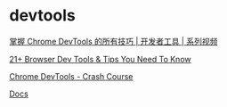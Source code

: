 # devtools

[掌握 Chrome DevTools 的所有技巧 | 开发者工具 | 系列视频](https://www.bilibili.com/video/BV1jM411K7cr)

[21+ Browser Dev Tools & Tips You Need To Know](https://www.youtube.com/watch?v=TcTSqhpm80Y)

[Chrome DevTools - Crash Course](https://youtu.be/gTVpBbFWry8)

[Docs](https://developer.chrome.com/docs/devtools?hl=zh-cn)

